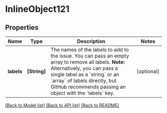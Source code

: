 # InlineObject121

## Properties
Name | Type | Description | Notes
------------ | ------------- | ------------- | -------------
**labels** | **[String]** | The names of the labels to add to the issue. You can pass an empty array to remove all labels. **Note:** Alternatively, you can pass a single label as a &#x60;string&#x60; or an &#x60;array&#x60; of labels directly, but GitHub recommends passing an object with the &#x60;labels&#x60; key. | [optional] 

[[Back to Model list]](../README.md#documentation-for-models) [[Back to API list]](../README.md#documentation-for-api-endpoints) [[Back to README]](../README.md)


